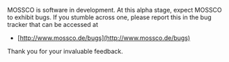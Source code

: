 MOSSCO is software in development.  At this alpha stage, expect MOSSCO to exhibit bugs.  If you stumble across one, please report this in the bug tracker that can be accessed at

- [http://www.mossco.de/bugs](http://www.mossco.de/bugs)

Thank you for your invaluable feedback.
